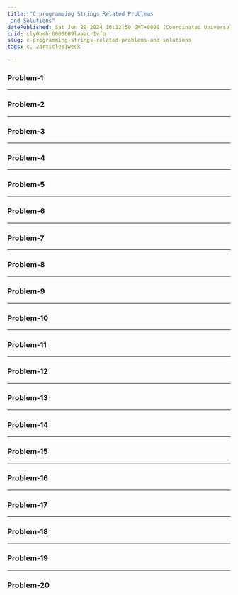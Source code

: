 ```yaml
---
title: "C programming Strings Related Problems
 and Solutions"
datePublished: Sat Jun 29 2024 16:12:50 GMT+0000 (Coordinated Universal Time)
cuid: cly0bmhr0000009laaacr1vfb
slug: c-programming-strings-related-problems-and-solutions
tags: c, 2articles1week

---
```


### **Problem-1**

---

### **Problem-2**

---

### **Problem-3**

---

### **Problem-4**

---

### **Problem-5**

---

### **Problem-6**

---

### **Problem-7**

---

### **Problem-8**

---

### **Problem-9**

---

### **Problem-10**

---

### **Problem-11**

---

### **Problem-12**

---

### **Problem-13**

---

### **Problem-14**

---

### **Problem-15**

---

### **Problem-16**

---

### **Problem-17**

---

### **Problem-18**

---

### **Problem-19**

---

### **Problem-20**